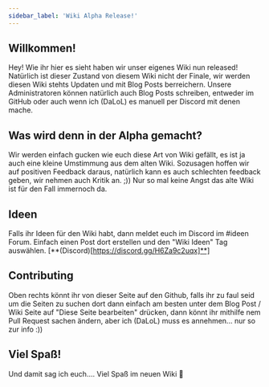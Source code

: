 ```yaml
---
sidebar_label: 'Wiki Alpha Release!'
---
```


## Willkommen!

Hey! Wie ihr hier es sieht haben wir unser eigenes Wiki nun released! Natürlich ist dieser Zustand von diesem Wiki nicht der Finale, wir werden diesen Wiki stehts Updaten und mit Blog Posts berreichern. Unsere Administratoren können natürlich auch Blog Posts schreiben, entweder im GitHub oder auch wenn ich (DaLoL) es manuell per Discord mit denen mache.

## Was wird denn in der Alpha gemacht?

Wir werden einfach gucken wie euch diese Art von Wiki gefällt, es ist ja auch eine kleine Umstimmung aus dem alten Wiki. Sozusagen hoffen wir auf positiven Feedback daraus, natürlich kann es auch schlechten feedback geben, wir nehmen auch Kritik an. ;)) Nur so mal keine Angst das alte Wiki ist für den Fall immernoch da.

## Ideen

Falls ihr Ideen für den Wiki habt, dann meldet euch im Discord im #ideen Forum. Einfach einen Post dort erstellen und den "Wiki Ideen" Tag auswählen. [**(Discord)[https://discord.gg/H6Za9c2uqx]**]

## Contributing

Oben rechts könnt ihr von dieser Seite auf den Github, falls ihr zu faul seid um die Seiten zu suchen dort dann einfach am besten unter dem Blog Post / Wiki Seite auf "Diese Seite bearbeiten" drücken, dann könnt ihr mithilfe nem Pull Request sachen ändern, aber ich (DaLoL) muss es annehmen... nur so zur info :))

## Viel Spaß!

Und damit sag ich euch.... Viel Spaß im neuen Wiki 🎉